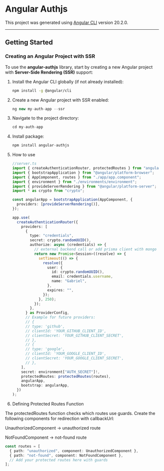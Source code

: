 # Angular Authjs

This project was generated using [Angular CLI](https://github.com/angular/angular-cli) version 20.2.0.

---

## Getting Started

### Creating an Angular Project with SSR

To use the **angular-authjs** library, start by creating a new Angular project with **Server-Side Rendering (SSR)** support:

1. Install the Angular CLI globally (if not already installed):

   ```bash
   npm install -g @angular/cli
   ```

2. Create a new Angular project with SSR enabled:

   ```ts
   ng new my-auth-app --ssr
   ```

3. Navigate to the project directory:
   ```ts
   cd my-auth-app
   ```
4. Install package:
   ```ts
   npm install angular-authjs
   ```
5. How to use

   ```ts
   //server.ts
   import { createAuthenticationRouter, protectedRoutes } from "angular-authjs";
   import { bootstrapApplication } from "@angular/platform-browser";
   import { AppComponent, routes } from "./app/app.component";
   import { environment } from "./environments/environment";
   import { provideServerRendering } from "@angular/platform-server";
   import * as crypto from "crypto";

   const angularApp = bootstrapApplication(AppComponent, {
     providers: [provideServerRendering()],
   });

   app.use(
     createAuthenticationRouter({
       providers: [
         {
           type: "credentials",
           secret: crypto.randomUUID(),
           authorize: async (credentials) => {
             // external backend call or add prisma client with mongo
             return new Promise<Session>((resolve) => {
               setTimeout(() => {
                 resolve({
                   user: {
                     id: crypto.randomUUID(),
                     email: credentials.username,
                     name: "Gabriel",
                   },
                   expires: "",
                 });
               }, 250);
             });
           },
         } as ProviderConfig,
         // Example for future providers:
         // {
         // type: 'github',
         // clientId: 'YOUR_GITHUB_CLIENT_ID',
         // clientSecret: 'YOUR_GITHUB_CLIENT_SECRET',
         // },
         // {
         // type: 'google',
         // clientId: 'YOUR_GOOGLE_CLIENT_ID',
         // clientSecret: 'YOUR_GOOGLE_CLIENT_SECRET',
         // },
       ],
       secret: environment["AUTH_SECRET"]!,
       protectedRoutes: protectedRoutes(routes),
       angularApp,
       bootstrap: angularApp,
     })
   );
   ```

6. Defining Protected Routes Function

The protectedRoutes function checks which routes use guards.
Create the following components for redirection with callbackUrl:

UnauthorizedComponent → unauthorized route

NotFoundComponent → not-found route

```ts
const routes = [
  { path: "unauthorized", component: UnauthorizedComponent },
  { path: "not-found", component: NotFoundComponent },
  // Add your protected routes here with guards
];
```
